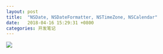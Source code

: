 ```yaml
---
layout: post
title:  "NSDate, NSDateFormatter, NSTimeZone, NSCalendar"
date:   2018-04-16 15:29:31 +0800
categories: 开发笔记
---
```

![](http://yuqiangcoder.com/assets/postImages/ios/201804/NSDateformatter1.png)


[jekyll-docs]: https://jekyllrb.com/docs/home
[jekyll-gh]:   https://github.com/jekyll/jekyll
[jekyll-talk]: https://talk.jekyllrb.com/

